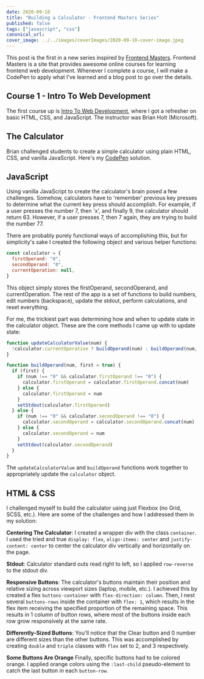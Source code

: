 ```yaml
---
date: 2020-09-10
title: "Building a Calculator - Frontend Masters Series"
published: false
tags: ["javascript", "css"]
canonical_url:
cover_image: ../../images/coverImages/2020-09-10-cover-image.jpeg
---
```


This post is the first in a new series inspired by [Frontend Masters](https://frontendmasters.com/). Frontend Masters is a site that provides awesome online courses for learning frontend web development. Whenever I complete a course, I will make a CodePen to apply what I've learned and a blog post to go over the details.

## Course 1 - Intro To Web Development

The first course up is [Intro To Web Development](https://frontendmasters.com/courses/web-development-v2/), where I got a refresher on basic HTML, CSS, and JavaScript. The instructor was Brian Holt (Microsoft).

## The Calculator

Brian challenged students to create a simple calculator using plain HTML, CSS, and vanilla JavaScript. Here's my [CodePen](https://codepen.io/edezekiel/pen/MWyVGmY) solution.

## JavaScript

Using vanilla JavaScript to create the calculator's brain posed a few challenges. Somehow, calculators have to 'remember' previous key presses to determine what the current key press should accomplish. For example, if a user presses the number 7, then 'x', and finally 9, the calculator should return 63. However, if a user presses 7, then 7 again, they are trying to build the number 77.

There are probably purely functional ways of accomplishing this, but for simplicity's sake I created the following object and various helper functions:

```javascript
const calculator = {
  firstOperand: "0",
  secondOperand: "0",
  currentOperation: null,
}
```

This object simply stores the firstOperand, secondOperand, and currentOperation. The rest of the app is a set of functions to build numbers, edit numbers (backspace), update the stdout, perform calculations, and reset everything.

For me, the trickiest part was determining how and when to update state in the calculator object. These are the core methods I came up with to update state:

```javascript
function updateCalculatorValue(num) {
  !calculator.currentOperation ? buildOperand(num) : buildOperand(num, false)
}

function buildOperand(num, first = true) {
  if (first) {
    if (num !== "0" && calculator.firstOperand !== "0") {
      calculator.firstOperand = calculator.firstOperand.concat(num)
    } else {
      calculator.firstOperand = num
    }
    setStdout(calculator.firstOperand)
  } else {
    if (num !== "0" && calculator.secondOperand !== "0") {
      calculator.secondOperand = calculator.secondOperand.concat(num)
    } else {
      calculator.secondOperand = num
    }
    setStdout(calculator.secondOperand)
  }
}
```

The `updateCalculatorValue` and `buildOperand` functions work together to appropriately update the `calculator` object.

## HTML & CSS

I challenged myself to build the calculator using just Flexbox (no Grid, SCSS, etc.). Here are some of the challenges and how I addressed them in my solution:

**Centering The Calculator**: I created a wrapper div with the class `container`. I used the tried and true `display: flex`, `align-items: center` and `justify-content: center` to center the calculator div vertically and horizontally on the page.

**Stdout**: Calculator standard outs read right to left, so I applied `row-reverse` to the stdout div.

**Responsive Buttons**: The calculator's buttons maintain their position and relative sizing across viewport sizes (laptop, mobile, etc.). I achieved this by created a flex `buttons-container` with `flex-direction: column`. Then, I nest several `buttons-rows` inside the container with `flex: 1`, which results in the flex item receiving the specified proportion of the remaining space. This results in 1 column of button rows, where most of the buttons inside each row grow responsively at the same rate.

**Differently-Sized Buttons**: You'll notice that the Clear button and 0 number are different sizes than the other buttons. This was accomplished by creating `double` and `triple` classes with `flex` set to 2, and 3 respectively.

**Some Buttons Are Orange** Finally, specific buttons had to be colored orange. I applied orange colors using the `:last-child` pseudo-element to catch the last button in each `button-row`.
